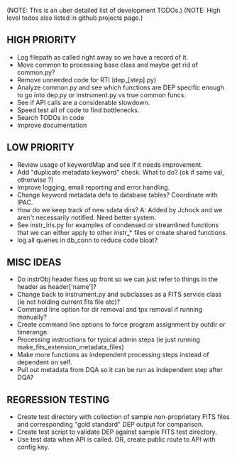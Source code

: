(NOTE: This is an uber detailed list of development TODOs.)
(NOTE: High level todos also listed in github projects page.)  


## HIGH PRIORITY
- Log filepath as called right away so we have a record of it.
- Move common to processing base class and maybe get rid of common.py?
- Remove unneeded code for RTI (dep_[step].py)
- Analyze common.py and see which functions are DEP specific enough to go into dep.py or instrument.py vs true common funcs.
- See if API calls are a considerable slowdown.
- Speed test all of code to find bottlenecks.
- Search TODOs in code
- Improve documentation


## LOW PRIORITY
- Review usage of keywordMap and see if it needs improvement.
- Add "duplicate metadata keyword" check.  What to do? (ok if same val, otherwise ?)
- Improve logging, email reporting and error handling.
- Change keyword metadata defs to database tables?  Coordinate with IPAC.
- How do we keep track of new sdata dirs?  A: Added by Jchock and we aren't necessarily notified.  Need better system.
- See instr_lris.py for examples of condensed or streamlined functions that we can either apply to other instr_* files or create shared functions.
- log all queries in db_conn to reduce code bloat?

## MISC IDEAS
- Do instrObj header fixes up front so we can just refer to things in the header as header['name']?
- Change back to instrument.py and subclasses as a FITS service class (ie not holding current fits file etc)?
- Command line option for dir removal and tpx removal if running manually?
- Create command line options to force program assignment by outdir or timerange.
- Processing instructions for typical admin steps (ie just running make_fits_extension_metadata_files)
- Make more functions as independent processing steps instead of dependent on self.
- Pull out metadata from DQA so it can be run as independent step after DQA? 


## REGRESSION TESTING
- Create test directory with collection of sample non-proprietary FITS files and corresponding "gold standard" DEP output for comparison.
- Create test script to validate DEP against sample FITS test directory.
- Use test data when API is called.  OR, create public route to API with config key.







